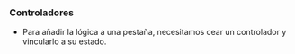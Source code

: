 ### Controladores

- Para añadir la lógica a una pestaña, necesitamos cear un controlador y vincularlo a su estado.
